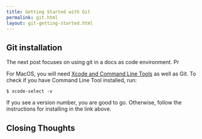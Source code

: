 ```yaml
---
title: Getting Started with Git
permalink: git.html
layout: git-getting-started.html
---
```


## Git installation

The next post focuses on using git in a docs as code environment. Pr

For MacOS, you will need [Xcode and Command Line Tools](https://developer.apple.com/xcode/resources/) as well as Git. To check if you have Command Line Tool installed, run:

```
$ xcode-select -v
```

If you see a version number, you are good to go. Otherwise, follow the instructions for installing in the link above.

## Closing Thoughts

